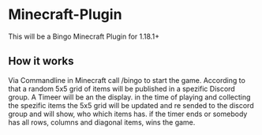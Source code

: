 # Minecraft-Plugin

This will be a Bingo Minecraft Plugin for 1.18.1+

## How it works

Via Commandline in Minecraft call /bingo to start the game. According to that a random 5x5 grid of items will be published in a spezific Discord group. A Timeer will be an the display. in the time of playing and collecting the spezific items the 5x5 grid will be updated and re sended to the discord group and will show, who which items has. if the timer ends or somebody has all rows, columns and diagonal items, wins the game. 
